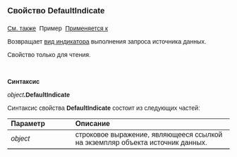 <html>
<head>
<title>Источник данных\DefaultIndicate</title>
</head>

<body>

<p><font size="4" face="Arial"><strong>Свойство DefaultIndicate<br>
<br>
</strong></font><font face="Arial"><a href="../Asdata.html">См. также</a>&nbsp; 
Пример&nbsp; <a href="../Asdata.html">Применяется к</a></font></p>

<p><font face="Arial">Возвращает
<a href="../../Constants/const_opencursor_Indicate.html">вид индикатора</a> 
выполнения запроса источника данных.</font></p>

<p><font face="Arial">Свойство только для чтения.</font></p>

<p class="label">&nbsp;</p>

<p class="label"><font face="Arial"><b>Синтаксис</b></font></p>

<p><font face="Arial"><em>object</em><strong>.DefaultIndicate </strong></font></p>

<p><font face="Arial">Синтаксис свойства <strong>DefaultIndicate</strong>
состоит из следующих частей:</font></p>

<table border="1" cellPadding="5" cols="2" frame="below" rules="rows">
<TBODY>
  <tr vAlign="top">
    <td class="label" width="29%"><font face="Arial"><b>Параметр</b></font></td>
    <td class="label" width="71%"><font face="Arial"><strong>Описание</strong></font></td>
  </tr>
  <tr>
    <td width="29%"><em><font face="Arial">object</font></em></td>
    <td width="71%"><font face="Arial">строковое выражение, являющееся 
	ссылкой на экземпляр объекта источник данных.</font></td>
  </tr>
</TBODY>
  </table>
</body>
</html>
